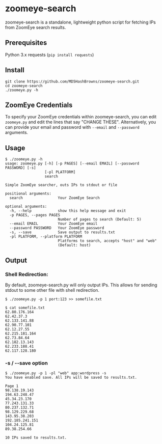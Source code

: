 # zoomeye-search
zoomeye-search is a standalone, lightweight python script for fetching IPs from ZoomEye search results.

## Prerequisites
Python 3.x
requests (`pip install requests`)
## Install
```
git clone https://github.com/MD5HashBrowns/zoomeye-search.git
cd zoomeye-search
./zoomeye.py -h
```
## ZoomEye Credentials
To specify your ZoomEye credentials within zoomeye-search, you can edit `zoomeye.py` and edit the lines that say "CHANGE THESE". Alternatively, you can provide your email and password with `--email` and `--password` arguments.
## Usage
```
$ ./zoomeye.py -h
usage: zoomeye.py [-h] [-p PAGES] [--email EMAIL] [--password PASSWORD] [-s]
                  [-pl PLATFORM]
                  search

Simple ZoomEye searcher, outs IPs to stdout or file

positional arguments:
  search                Your ZoomEye Search

optional arguments:
  -h, --help            show this help message and exit
  -p PAGES, --pages PAGES
                        Number of pages to search (Default: 5)
  --email EMAIL         Your ZoomEye email
  --password PASSWORD   Your ZoomEye password
  -s, --save            Save output to results.txt
  -pl PLATFORM, --platform PLATFORM
                        Platforms to search, accepts "host" and "web"
                        (Default: host)
```
## Output
### Shell Redirection:
By default, zoomeye-search.py will only output IPs. This allows for sending stdout to some other file with shell redirection.
```
$ ./zoomeye.py -p 1 port:123 >> somefile.txt
```
```
$ cat somefile.txt
62.80.176.164
62.42.37.3
62.133.141.88
62.90.77.101
62.12.27.55
62.215.181.164
62.73.84.64
62.182.13.143
62.233.188.41
62.117.128.180
```
### -s / --save option
```
$ ./zoomeye.py -p 1 -pl "web" app:wordpress -s
You have enabled save. All IPs will be saved to results.txt.

Page 1
98.138.19.143
194.63.248.47
45.34.23.170
77.243.131.33
80.237.132.71
98.129.229.68
143.95.38.203
192.185.241.151
104.24.125.81
89.38.254.66

10 IPs saved to results.txt.
```
